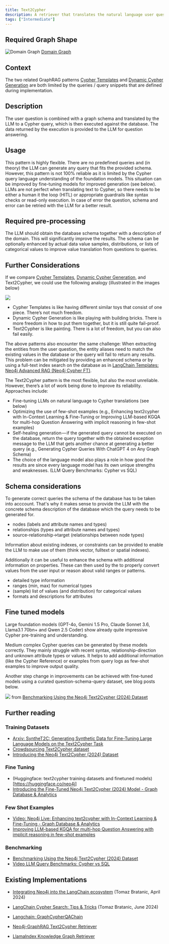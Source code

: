 ```yaml
---
title: Text2Cypher
description: A retriever that translates the natural language user question into a cypher query which is then executed.
tags: ["Intermediate"]
---
```


## Required Graph Shape

![Domain Graph](../../../../assets/images/domain-graph.svg)
[Domain Graph](/reference/knowledge-graph/domain-graph/)

## Context

The two related GraphRAG patterns [Cypher Templates](/reference/graphrag/cypher-templates/) and [Dynamic Cypher Generation](/reference/graphrag/dynamic-cypher-generation/) are both limited by the queries / query snippets that are defined during implementation.

## Description

The user question is combined with a graph schema and translated by the LLM to a Cypher query, which is then executed against the database. 
The data returned by the execution is provided to the LLM for question answering.

## Usage

This pattern is highly flexible. 
There are no predefined queries and (in theory) the LLM can generate any query that fits the provided schema. 
However, this pattern is not 100% reliable as it is limited by the Cypher query language understanding of the foundation models. 
This situation can be improved by fine-tuning models for improved generation (see below).
LLMs are not perfect when translating text to Cypher, so there needs to be either a human it the loop (HITL) or appropriate guardrails like syntax checks or read-only execution.
In case of error the question, schema and error can be retried with the LLM for a better result.

## Required pre-processing

The LLM should obtain the database schema together with a description of the domain. 
This will significantly improve the results. 
The schema can be optionally enhanced by actual data value samples, distributions, or lists of categorical values to improve value translation from questions to queries.

## Further Considerations

If we compare [Cypher Templates](/reference/graphrag/cypher-templates/), [Dynamic Cypher Generation](/reference/graphrag/dynamic-cypher-generation/), and Text2Cypher, we could use the following analogy (illustrated in the images below)

![](https://dist.neo4j.com/wp-content/uploads/20240917100605/1mLD1YAwWzz14neLgHwi-Kg.png)

* Cypher Templates is like having different similar toys that consist of one piece. There’s not much freedom.
* Dynamic Cypher Generation is like playing with building bricks. There is more freedom in how to put them together, but it is still quite fail-proof.
* Text2Cypher is like painting. There is a lot of freedom, but you can also fail easily.

The above patterns also encounter the same challenge: When extracting the entities from the user question, the entity aliases need to match the existing values in the database or the query will fail to return any results. 
This problem can be mitigated by providing an enhanced schema or by using a full-text index search on the database as in [LangChain Templates: Neo4j Advanced RAG (Neo4j Cypher FT)](https://github.com/langchain-ai/langchain/blob/master/templates/neo4j-cypher-ft/neo4j_cypher_ft/chain.py).

The Text2Cypher pattern is the most flexible, but also the most unreliable. However, there’s a lot of work being done to improve its reliability. Approaches include:

* Fine-tuning LLMs on natural language to Cypher translations (see below)
* Optimizing the use of few-shot examples (e.g., Enhancing text2cypher with In-Context Learning & Fine-Tuning or Improving LLM-based KGQA for multi-hop Question Answering with implicit reasoning in few-shot examples)
* Self-healing generation — if the generated query cannot be executed on the database, return the query together with the obtained exception message to the LLM that gets another chance at generating a better query (e.g., Generating Cypher Queries With ChatGPT 4 on Any Graph Schema)
* The choice of the language model also plays a role in how good the results are since every language model has its own unique strengths and weaknesses. (LLM Query Benchmarks: Cypher vs SQL)

## Schema considerations

To generate correct queries the schema of the database has to be taken into acccount.
That's why it makes sense to provide the LLM with the concrete schema description of the database which the query needs to be generated for.

* nodes (labels and attribute names and types)
* relationships (types and attribute names and types)
* source-relationship->target (relationships between node types)

Information about existing indexes, or constraints can be provided to enable the LLM to make use of them (think vector, fulltext or spatial indexes).

Additionally it can be useful to enhance the schema with additional information on properties.
These can then used by the to properly convert values from the user input or reason about valid ranges or patterns.

* detailed type information
* ranges (min, max) for numerical types
* (sample) list of values (and distribution) for categorical values
* formats and descriptions for attributes

<!-- See [Graph Schema Representation](/concepts/graph-schema) -->

## Fine tuned models

Large foundation models (GPT-4o, Gemini 1.5 Pro, Claude Sonnet 3.6, Llama3.1 70bn+ and Qwen 2.5 Coder) show already quite impressive Cypher pre-training and understanding.

Medium complex Cypher queries can be generated by these models correctly.
They mainly struggle with recent syntax, relationship-direction and unknown attribute types or values.
It helps to add additional information (like the Cypher Reference) or examples from query logs as few-shot examples to improve output quality.

Another step change in improvements can be achieved with fine-tuned models using a curated question-schema-query dataset, see blog posts below.

![](https://dist.neo4j.com/wp-content/uploads/20241113101049/1KCzBmxnyZpENtvjk2ZdW7A.png) 
from [Benchmarking Using the Neo4j Text2Cypher (2024) Dataset](https://neo4j.com/developer-blog/benchmarking-neo4j-text2cypher-dataset/)


## Further reading

### Training Datasets

- [Arxiv: SyntheT2C: Generating Synthetic Data for Fine-Tuning Large Language Models on the Text2Cypher Task](https://arxiv.org/abs/2406.10710)
- [Crowdsourcing Text2Cypher dataset](https://bratanic-tomaz.medium.com/crowdsourcing-text2cypher-dataset-e65ba51916d4)
- [Introducing the Neo4j Text2Cypher (2024) Dataset](https://neo4j.com/developer-blog/introducing-neo4j-text2cypher-dataset/)

### Fine Tuning

- (Huggingface: text2cypher training datasets and finetuned models)[https://huggingface.co/neo4j]
- [Introducing the Fine-Tuned Neo4j Text2Cypher (2024) Model - Graph Database & Analytics](https://neo4j.com/developer-blog/fine-tuned-text2cypher-2024-model/)

### Few Shot Examples

- [Video: Neo4j Live: Enhancing text2cypher with In-Context Learning & Fine-Tuning - Graph Database & Analytics](https://neo4j.com/videos/neo4j-live-enhancing-text2cypher-with-in-context-learning-fine-tuning/)
- [Improving LLM-based KGQA for multi-hop Question Answering with implicit reasoning in few-shot examples](https://aclanthology.org/2024.kallm-1.13.pdf)

### Benchmarking

- [Benchmarking Using the Neo4j Text2Cypher (2024) Dataset](https://neo4j.com/developer-blog/benchmarking-neo4j-text2cypher-dataset/)
- [Video LLM Query Benchmarks: Cypher vs SQL](https://www.youtube.com/watch?v=YbJVq8ZOsaM)

## Existing Implementations

- [Integrating Neo4j into the LangChain ecosystem](https://medium.com/data-science/integrating-neo4j-into-the-langchain-ecosystem-df0e988344d2) (Tomaz Bratanic, April 2024)
- [LangChain Cypher Search: Tips & Tricks](https://neo4j.com/developer-blog/langchain-cypher-search-tips-tricks/) (Tomaz Bratanic, June 2024)

- [Langchain: GraphCypherQAChain](https://python.langchain.com/v0.2/docs/integrations/providers/neo4j/#graphcypherqachain)
- [Neo4j-GraphRAG Text2Cypher Retriever](https://neo4j.com/docs/neo4j-graphrag-python/current/user_guide_rag.html#text2cypher-retriever)
- [LlamaIndex Knowledge Graph Retriever](https://docs.llamaindex.ai/en/stable/examples/query_engine/knowledge_graph_rag_query_engine/#include-nl2graphquery-as-context-in-graph-rag)

